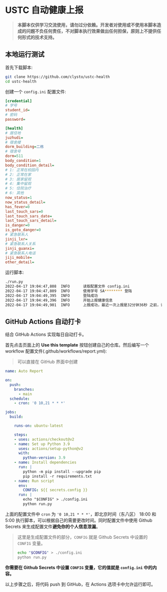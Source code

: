 # USTC 自动健康上报

> **本脚本仅供学习交流使用，请勿过分依赖。开发者对使用或不使用本脚本造成的问题不负任何责任，不对脚本执行效果做出任何担保，原则上不提供任何形式的技术支持。**

## 本地运行测试

首先下载脚本:

```sh
git clone https://github.com/clysto/ustc-health
cd ustc-health
```

创建一个 `config.ini` 配置文件:

```ini
[credential]
# 学号
student_id=
# 密码
password=

[health]
# 居住地
juzhudi=
# 宿舍楼
dorm_building=二栋
# 宿舍号
dorm=511
body_condition=1
body_condition_detail= 
# 1: 正常在校园内
# 2: 正常在家
# 3: 居家留观
# 4: 集中留观
# 5: 住院治疗
# 6: 其他
now_status=1
now_status_detail=
has_fever=0
last_touch_sars=0
last_touch_sars_date=
last_touch_sars_detail=
is_danger=0
is_goto_danger=0
# 紧急联系人
jinji_lxr=
# 紧急联系人关系
jinji_guanxi=
# 紧急联系人电话
jiji_mobile=
other_detail=
```

运行脚本:

```sh
./run.py
2022-04-17 19:04:47,808  INFO      读取配置文件 config.ini
2022-04-17 19:04:47,809  INFO      使用学号 SA******** 登陆
2022-04-17 19:04:49,395  INFO      登陆成功
2022-04-17 19:04:49,396  INFO      开始上报健康信息
2022-04-17 19:04:49,901  INFO      上报成功，最近一次上报是32分钟36秒 之前，请每日按时打卡
```

## GitHub Actions 自动打卡

结合 GitHub Actions 实现每日自动打卡。

首先点击页面上的 **Use this template** 按钮创建自己的仓库。然后编写一个 workflow 配置文件(.github/workflows/report.yml):

> 可以直接在 GitHub 界面中创建

```yml
name: Auto Report

on: 
  push:
    branches:
      - main
  schedule:
    - cron: '0 10,21 * * *'

jobs:
  build:

    runs-on: ubuntu-latest

    steps:
    - uses: actions/checkout@v2
    - name: Set up Python 3.9
      uses: actions/setup-python@v2
      with:
        python-version: 3.9
    - name: Install dependencies
      run: |
        python -m pip install --upgrade pip
        pip install -r requirements.txt
    - name: Run script
      env:
        CONFIG: ${{ secrets.config }}
      run: |
        echo "$CONFIG" > ./config.ini
        python run.py
```

上面的配置文件中 `cron` 为 `'0 10,21 * * *'`，即北京时间（东八区） 18:00 和 5:00 执行脚本，可以根据自己的需要更改时间。同时配置文件中使用 Github Secrets 来生成配置文件**避免你的个人信息泄漏**。

> 这里是生成配置文件的部分，`CONFIG` 就是 Github Secrets 中设置的 `CONFIG` 变量。
>
> ```sh
> echo "$CONFIG" > ./config.ini
> python run.py
> ```

**你需要在 Github Secrets 中设置 `CONFIG` 变量，它的值就是 `config.ini` 中的内容。**

以上步骤之后，将代码 push 到 GitHub，在 Actions 选项卡中允许运行即可。
